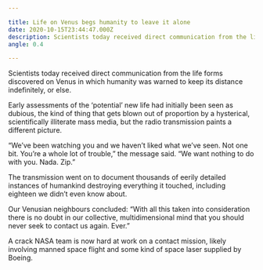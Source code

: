 ```yaml
---

title: Life on Venus begs humanity to leave it alone
date: 2020-10-15T23:44:47.000Z
description: Scientists today received direct communication from the life forms discovered on Venus in which humanity was warned to keep its distance indefinitely, or else.
angle: 0.4

---
```


Scientists today received direct communication from the life forms discovered on Venus in which humanity was warned to keep its distance indefinitely, or else.

Early assessments of the ‘potential’ new life had initially been seen as dubious, the kind of thing that gets blown out of proportion by a hysterical, scientifically illiterate mass media, but the radio transmission paints a different picture.

“We’ve been watching you and we haven’t liked what we’ve seen. Not one bit. You’re a whole lot of trouble,” the message said. “We want nothing to do with you. Nada. Zip.”

The transmission went on to document thousands of eerily detailed instances of humankind destroying everything it touched, including eighteen we didn’t even know about.

Our Venusian neighbours concluded: “With all this taken into consideration there is no doubt in our collective, multidimensional mind that you should never seek to contact us again. Ever.”

A crack NASA team is now hard at work on a contact mission, likely involving manned space flight and some kind of space laser supplied by Boeing.